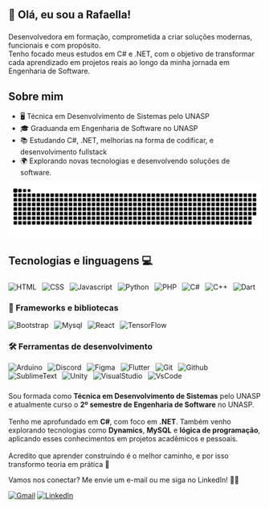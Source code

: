 <h2 align="left">🩷 Olá, eu sou a Rafaella!</h2>

###

<p align="left">Desenvolvedora em formação, comprometida a criar soluções modernas, funcionais e com propósito.
                <br> Tenho focado meus estudos em C# e .NET, com o objetivo de transformar cada aprendizado em projetos reais ao longo da minha jornada em Engenharia de Software. </p>

###

<h2 align="left">Sobre mim</h2>

- 🖥️ Técnica em Desenvolvimento de Sistemas pelo UNASP
- 🎓 Graduanda em Engenharia de Software no UNASP
- 📚 Estudando C#, .NET, melhorias na forma de codificar, e desenvolvimento fullstack
- 🌍 Explorando novas tecnologias e desenvolvendo soluções de software.


<picture align="center">
  <source media="(prefers-color-scheme: dark)" srcset="https://raw.githubusercontent.com/rafaolivio/rafaolivio/output/github-contribution-grid-snake-dark.svg">
  <source media="(prefers-color-scheme: light)" srcset="https://raw.githubusercontent.com/rafaolivio/rafaolivio/output/github-contribution-grid-snake-dark.svg">
  <img align="center" alt="github contribution grid snake animation" src="https://raw.githubusercontent.com/mari4souza/mari4souza/output/github-contribution-grid-snake.svg">
</picture>

<h2 align="left">Tecnologias e linguagens 💻</h2>

###

<div align="left">
  <img src="https://skillicons.dev/icons?i=html" height="60" alt="HTML"  />
  <img width="3" />
  <img src="https://skillicons.dev/icons?i=css" height="60" alt="CSS"  />
  <img width="3" />
  <img src="https://skillicons.dev/icons?i=js" height="60" alt="Javascript"  />
  <img width="3" />
  <img src="https://skillicons.dev/icons?i=py" height="60" alt="Python"  />
  <img width="3" />
  <img src="https://skillicons.dev/icons?i=php" height="60" alt="PHP"  />
  <img width="3" />
  <img src="https://skillicons.dev/icons?i=cs" height="60" alt="C#"  />
  <img width="3" />
  <img src="https://skillicons.dev/icons?i=cpp" height="60" alt="C++"  />
  <img width="3" />
  <img src="https://skillicons.dev/icons?i=dart" height="60" alt="Dart"  />
  
</div>

<h3 align="left">🚀 Frameworks e bibliotecas</h3>
<div align="left">
  <img src="https://skillicons.dev/icons?i=bootstrap" height="50" alt="Bootstrap"  />
  <img width="3" />
  <img src="https://skillicons.dev/icons?i=mysql" height="50" alt="Mysql"  />
  <img width="3" />
  <img src="https://skillicons.dev/icons?i=react" height="50" alt="React" />
  <img width="3" />
  <img src="https://skillicons.dev/icons?i=tensorflow" height="50" alt="TensorFlow"  />
  

</div>  

<h3 align="left">🛠️ Ferramentas de desenvolvimento</h3>

<div align="left">
  <img src="https://skillicons.dev/icons?i=arduino" height="50" alt="Arduino"  />
  <img width="3" />
  <img src="https://skillicons.dev/icons?i=discord" height="50" alt="Discord"  />
  <img width="3" />
  <img src="https://skillicons.dev/icons?i=figma" height="50" alt="Figma"  />
  <img width="3" />
  <img src="https://skillicons.dev/icons?i=flutter" height="50" alt="Flutter"  />
  <img width="3" />
  <img src="https://skillicons.dev/icons?i=git" height="50" alt="Git"  />
  <img width="3" />
  <img src="https://skillicons.dev/icons?i=github" height="50" alt="Github"  />
  <img width="3" />
  <img src="https://skillicons.dev/icons?i=sublime" height="50" alt="SublimeText"  />
  <img width="3" />
  <img src="https://skillicons.dev/icons?i=unity" height="50" alt="Unity"  />
  <img width="3" />
  <img src="https://skillicons.dev/icons?i=visualstudio" height="50" alt="VisualStudio"  />
  <img width="3" />
  <img src="https://skillicons.dev/icons?i=vscode" height="50" alt="VsCode"  />

</div>

###
<p align="left"> 
  Sou formada como <strong>Técnica em Desenvolvimento de Sistemas</strong> pelo UNASP e atualmente curso o <strong>2º semestre de Engenharia de Software</strong> no UNASP. <br><br>
  Tenho me aprofundado em <strong>C#</strong>, com foco em <strong>.NET</strong>. Também venho explorando tecnologias como <strong>Dynamics</strong>, <strong>MySQL</strong> e <strong>lógica de programação</strong>, aplicando esses conhecimentos em projetos acadêmicos e pessoais. <br><br>
  Acredito que aprender construindo é o melhor caminho, e por isso transformo teoria em prática 🚀
</p>



<p align="left">

</p>

<p align="left">
  Vamos nos conectar? Me envie um e-mail ou me siga no LinkedIn! 💌✨
</p>

<p align="left">
  <a href="https://mail.google.com/mail/u/0/#inbox?compose=VpCqJRzjvNsCLHmjrGcQJNXFZcqHRmXxXFnfwQbTZzTFqkccFWKLHbCBmsQnWXHLqmsbkjb" title="Gmail">
  <img src="https://img.shields.io/badge/-Gmail-FF0000?style=flat-square&labelColor=FF0000&logo=gmail&logoColor=white&link=LINK-DO-SEU-GMAIL" alt="Gmail"/></a>
  <a href="https://www.linkedin.com/in/rafaellaolivio/" title="LinkedIn">
  <img src="https://img.shields.io/badge/-Linkedin-0e76a8?style=flat-square&logo=Linkedin&logoColor=white&link=LINK-DO-SEU-LINKEDIN" alt="LinkedIn"/></a>
  
</p>



<div align="center">
 
</div>



